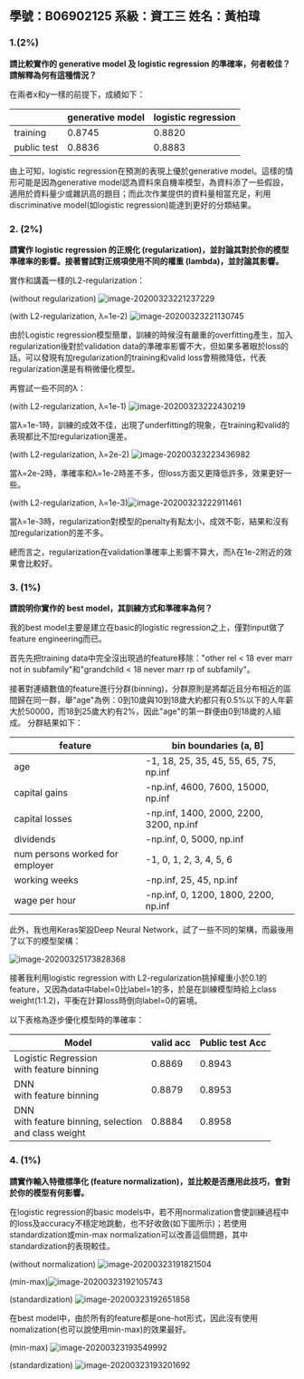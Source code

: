 ## 學號：B06902125 系級：資工三 姓名：黃柏瑋

### 1.(2%)

**請比較實作的 generative model 及 logistic regression 的準確率，何者較佳？請解釋為何有這種情況？**

在兩者x和y一樣的前提下，成績如下：

|             | generative model | logistic regression |
| ----------- | ---------------- | ------------------- |
| training    | 0.8745           | 0.8820              |
| public test | 0.8836           | 0.8883              |

由上可知，logistic regression在預測的表現上優於generative model。這樣的情形可能是因為generative model認為資料來自機率模型，為資料添了一些假設，適用於資料量少或雜訊高的題目；而此次作業提供的資料量相當充足，利用discriminative model(如logistic regression)能達到更好的分類結果。

### 2. (2%)

**請實作 logistic regression 的正規化 (regularization)，並討論其對於你的模型準確率的影響。接著嘗試對正規項使用不同的權重 (lambda)，並討論其影響。**

實作和講義一樣的L2-regularization：

(without regularization)
![image-20200323221237229](C:\Users\user\AppData\Roaming\Typora\typora-user-images\image-20200323221237229.png)

(with L2-regularization, λ=1e-2)
![image-20200323221130745](C:\Users\user\AppData\Roaming\Typora\typora-user-images\image-20200323221130745.png)

由於Logistic regression模型簡單，訓練的時候沒有嚴重的overfitting產生，加入regularization後對於validation data的準確率影響不大，但如果多著眼於loss的話，可以發現有加regularization的training和valid loss會稍微降低，代表regularization還是有稍微優化模型。

再嘗試一些不同的λ：

(with L2-regularization, λ=1e-1)
![image-20200323222430219](C:\Users\user\AppData\Roaming\Typora\typora-user-images\image-20200323222430219.png)

當λ=1e-1時，訓練的成效不佳，出現了underfitting的現象，在training和valid的表現都比不加regularization還差。

(with L2-regularization, λ=2e-2)
![image-20200323223436982](C:\Users\user\AppData\Roaming\Typora\typora-user-images\image-20200323223436982.png)

當λ=2e-2時，準確率和λ=1e-2時差不多，但loss方面又更降低許多，效果更好一些。

(with L2-regularization, λ=1e-3)![image-20200323222911461](C:\Users\user\AppData\Roaming\Typora\typora-user-images\image-20200323222911461.png)

當λ=1e-3時，regularization對模型的penalty有點太小，成效不彰，結果和沒有加regularization的差不多。

總而言之，regularization在validation準確率上影響不算大，而λ在1e-2附近的效果會比較好。

### 3. (1%)

**請說明你實作的 best model，其訓練方式和準確率為何？**

我的best model主要是建立在basic的logistic regression之上，僅對input做了feature engineering而已。

首先先把training data中完全沒出現過的feature移除："other rel < 18 ever marr not in subfamily"和"grandchild < 18 never marr rp of subfamily"。

接著對連續數值的feature進行分群(binning)，分群原則是將鄰近且分布相近的區間歸在同一群，舉"age"為例：0到10歲與10到18歲大約都只有0.5%以下的人年薪大於50000，而18到25歲大約有2%，因此"age"的第一群便由0到18歲的人組成。
分群結果如下：

| feature                         | bin boundaries (a, B]                   |
| ------------------------------- | --------------------------------------- |
| age                             | -1, 18, 25, 35, 45, 55, 65, 75, np.inf  |
| capital gains                   | -np.inf, 4600, 7600, 15000, np.inf      |
| capital losses                  | -np.inf, 1400, 2000, 2200, 3200, np.inf |
| dividends                       | -np.inf, 0, 5000, np.inf                |
| num persons worked for employer | -1, 0, 1, 2, 3, 4, 5, 6                 |
| working weeks                   | -np.inf, 25, 45, np.inf                 |
| wage per hour                   | -np.inf, 0, 1200, 1800, 2200, np.inf    |

此外，我也用Keras架設Deep Neural Network，試了一些不同的架構，而最後用了以下的模型架構：

![image-20200325173828368](C:\Users\user\AppData\Roaming\Typora\typora-user-images\image-20200325173828368.png)

接著我利用logistic regression with L2-regularization挑掉權重小於0.1的feature，又因為data中label=0比label=1的多，於是在訓練模型時給上class weight(1:1.2)，平衡在計算loss時倒向label=0的窘境。

以下表格為逐步優化模型時的準確率：

| Model                                                        | valid acc | Public test Acc |
| ------------------------------------------------------------ | --------- | --------------- |
| Logistic Regression <br />with feature binning               | 0.8869    | 0.8943          |
| DNN<br />with feature binning                                | 0.8879    | 0.8953          |
| DNN<br />with feature binning, selection<br />and class weight | 0.8884    | 0.8958          |



### 4. (1%)

**請實作輸入特徵標準化 (feature normalization)，並比較是否應用此技巧，會對於你的模型有何影響。**

在logistic regression的basic models中，若不用normalization會使訓練過程中的loss及accuracy不穩定地跳動，也不好收斂(如下圖所示)；若使用standardization或min-max normalization可以改善這個問題，其中standardization的表現較佳。

(without normalization)
![image-20200323191821504](C:\Users\user\AppData\Roaming\Typora\typora-user-images\image-20200323191821504.png)

(min-max)![image-20200323192105743](C:\Users\user\AppData\Roaming\Typora\typora-user-images\image-20200323192105743.png)

(standardization)
![image-20200323192651858](C:\Users\user\AppData\Roaming\Typora\typora-user-images\image-20200323192651858.png)

在best model中，由於所有的feature都是one-hot形式，因此沒有使用nomalization(也可以說使用min-max)的效果最好。

(min-max)
![image-20200323193549992](C:\Users\user\AppData\Roaming\Typora\typora-user-images\image-20200323193549992.png)

(standardization)
![image-20200323193201692](C:\Users\user\AppData\Roaming\Typora\typora-user-images\image-20200323193201692.png)